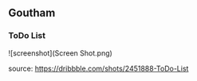 ## Goutham
### ToDo List

![screenshot](Screen Shot.png)

source: <https://dribbble.com/shots/2451888-ToDo-List>